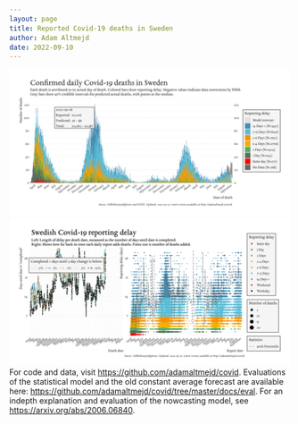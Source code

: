 ```yaml
---
layout: page
title: Reported Covid-19 deaths in Sweden
author: Adam Altmejd
date: 2022-09-10
---
```


![Graph of Swedish Covid-19 deaths with reporting delay.](deaths_lag_sweden_2022-09-10.png "Swedish Covid-19 deaths.")
![Graph of Swedish Covid-19 reporting delay in daily deaths.](lag_trend_sweden_2022-09-10.png "Trend in Swedish Covid-19 mortality reporting delay.")
For code and data, visit <https://github.com/adamaltmejd/covid>.
Evaluations of the statistical model and the old constant average forecast are available here: <https://github.com/adamaltmejd/covid/tree/master/docs/eval>.
For an indepth explanation and evaluation of the nowcasting model, see <https://arxiv.org/abs/2006.06840>.
